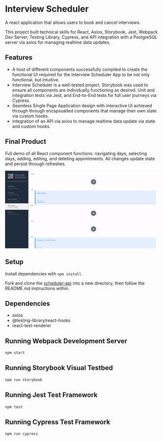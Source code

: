# Interview Scheduler

A react application that allows users to book and cancel interviews.

This project built technical skills for React, Axios, Storybook, Jest, Webpack Dev Server, Testing Library, Cypress, and API integration with a PostgreSQL server via axios for managing realtime data updates.

## Features

- A host of different components successfully compiled to create the functional UI required for the Interview Scheduler App to be not only functional, but intuitive.
- Interview Scheduler is a well-tested project. Storybook was used to ensure all components are individually functioning as desired. Unit and integration tests via Jest, and End-to-End tests for full user journeys via Cypress.
- Seamless Single Page Application design with interactive UI achieved through  through encapsualted components that manage their own state via custom hooks.
- Integration of an API via axios to manage realtime data update via state and custom hooks.

## Final Product

Full demo of all React component functions: navigating days, selecting days, adding, editing, and deleting appointments. All changes update state and persist through refreshes.

!["Desktop version of website"](https://raw.githubusercontent.com/christopherdegroot/scheduler/master/docs/Scheduler.gif)


## Setup

Install dependencies with `npm install`.

Fork and clone the [scheduler-api](https://github.com/lighthouse-labs/scheduler-api) into a new directory, then follow the README.md instructions within.

## Dependencies

- axios
- @testing-library/react-hooks
- react-test-renderer

## Running Webpack Development Server

```sh
npm start
```

## Running Storybook Visual Testbed

```sh
npm run storybook
```

## Running Jest Test Framework

```sh
npm test
```

## Running Cypress Test Framework

```sh
npm run cypress
```


